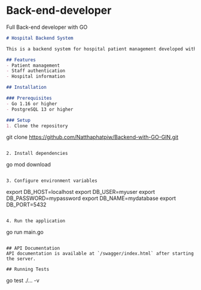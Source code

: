 # Back-end-developer
Full Back-end developer with GO
```markdown
# Hospital Backend System

This is a backend system for hospital patient management developed with Go and Gin framework.

## Features
- Patient management
- Staff authentication
- Hospital information

## Installation

### Prerequisites
- Go 1.16 or higher
- PostgreSQL 13 or higher

### Setup
1. Clone the repository
   ```
   git clone https://github.com/Natthaphatpiw/Backend-with-GO-GIN.git
   ```

2. Install dependencies
   ```
   go mod download
   ```

3. Configure environment variables
   ```
   export DB_HOST=localhost
   export DB_USER=myuser
   export DB_PASSWORD=mypassword
   export DB_NAME=mydatabase
   export DB_PORT=5432
   ```

4. Run the application
   ```
   go run main.go
   ```

## API Documentation
API documentation is available at `/swagger/index.html` after starting the server.

## Running Tests
```
go test ./... -v
```
```
